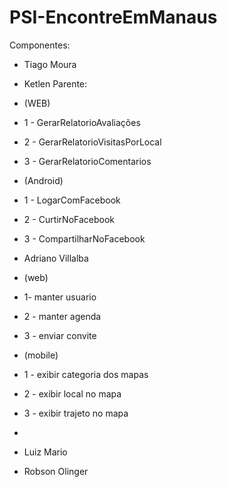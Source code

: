 # PSI-EncontreEmManaus

Componentes:

* Tiago Moura 


* Ketlen Parente: 
* (WEB) 
* 1 - GerarRelatorioAvaliações 
* 2 - GerarRelatorioVisitasPorLocal
* 3 - GerarRelatorioComentarios
* (Android) 
* 1 - LogarComFacebook
* 2 - CurtirNoFacebook 
* 3 - CompartilharNoFacebook


* Adriano Villalba 
* (web) 
* 1- manter usuario 
* 2 - manter agenda 
* 3 - enviar convite  
* (mobile) 
* 1 - exibir categoria dos mapas 
* 2 - exibir local no mapa 
* 3 - exibir trajeto no mapa
* 
* Luiz Mario 
* Robson Olinger
